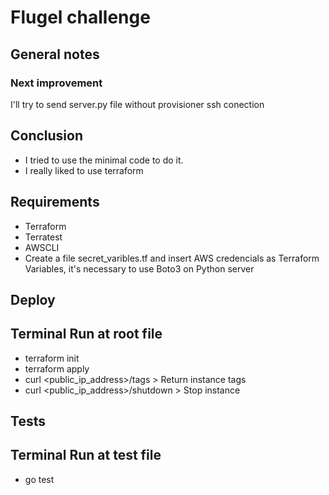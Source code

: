 # Flugel challenge
## General notes


### Next improvement
I'll try to send server.py file without provisioner ssh conection


## Conclusion
 - I tried to use the minimal code to do it.
 - I really liked to use terraform


## Requirements
 - Terraform
 - Terratest
 - AWSCLI
 - Create a file secret_varibles.tf and insert AWS credencials as Terraform Variables, it's necessary to use Boto3 on Python server

## Deploy
## Terminal Run at root file
 - terraform init
 - terraform apply
 - curl <public_ip_address>/tags > Return instance tags
 - curl <public_ip_address>/shutdown > Stop instance

## Tests
## Terminal Run at test file
 - go test